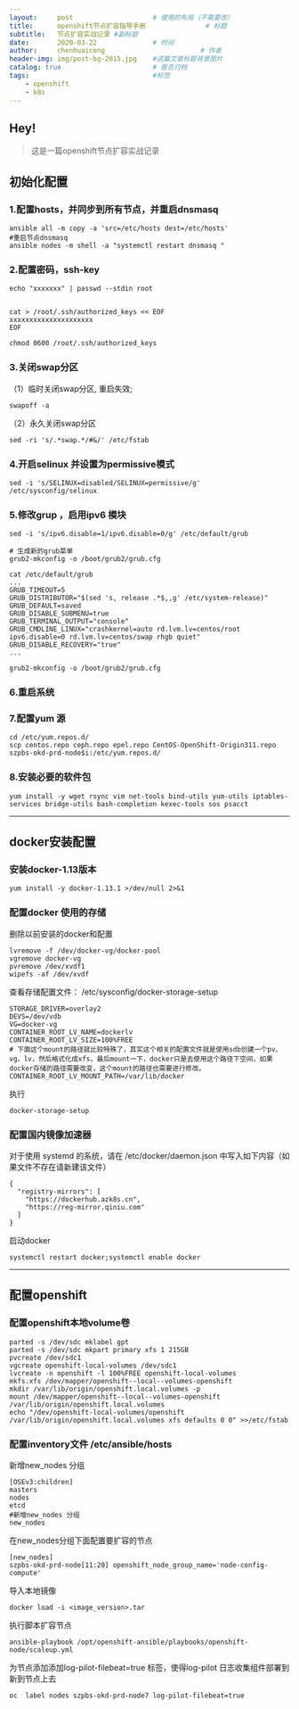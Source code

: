 ```yaml
---
layout:     post   				    # 使用的布局（不需要改）
title:      openshift节点扩容指导手册 				# 标题 
subtitle:   节点扩容实战记录 #副标题
date:       2020-03-22 				# 时间
author:     chenhuaicong 						# 作者
header-img: img/post-bg-2015.jpg 	#这篇文章标题背景图片
catalog: true 						# 是否归档
tags:								#标签
    - openshift
    - k8s
---
```


## Hey!	
> 这是一篇openshift节点扩容实战记录

## 初始化配置
### 1.配置hosts，并同步到所有节点，并重启dnsmasq
```
ansible all -m copy -a 'src=/etc/hosts dest=/etc/hosts'
#重启节点dnsmasq
ansible nodes -m shell -a "systemctl restart dnsmasq "
```


### 2.配置密码，ssh-key
```
echo "xxxxxxx" | passwd --stdin root 


cat > /root/.ssh/authorized_keys << EOF
xxxxxxxxxxxxxxxxxxxxx
EOF

chmod 0600 /root/.ssh/authorized_keys
```

### 3.关闭swap分区
（1）临时关闭swap分区, 重启失效; 
```
swapoff -a
```
（2）永久关闭swap分区
```
sed -ri 's/.*swap.*/#&/' /etc/fstab
```

### 4.开启selinux 并设置为permissive模式
```
sed -i 's/SELINUX=disabled/SELINUX=permissive/g' /etc/sysconfig/selinux
```


### 5.修改grup ，启用ipv6 模块

```
sed -i 's/ipv6.disable=1/ipv6.disable=0/g' /etc/default/grub

# 生成新的grub菜单
grub2-mkconfig -o /boot/grub2/grub.cfg
```

```
cat /etc/default/grub
...
GRUB_TIMEOUT=5
GRUB_DISTRIBUTOR="$(sed 's, release .*$,,g' /etc/system-release)"
GRUB_DEFAULT=saved
GRUB_DISABLE_SUBMENU=true
GRUB_TERMINAL_OUTPUT="console"
GRUB_CMDLINE_LINUX="crashkernel=auto rd.lvm.lv=centos/root ipv6.disable=0 rd.lvm.lv=centos/swap rhgb quiet"
GRUB_DISABLE_RECOVERY="true"
...

grub2-mkconfig -o /boot/grub2/grub.cfg
```

### 6.重启系统

### 7.配置yum 源
```
cd /etc/yum.repos.d/
scp centos.repo ceph.repo epel.repo CentOS-OpenShift-Origin311.repo szpbs-okd-prd-node$i:/etc/yum.repos.d/
```
### 8.安装必要的软件包
```
yum install -y wget rsync vim net-tools bind-utils yum-utils iptables-services bridge-utils bash-completion kexec-tools sos psacct
```

---
## docker安装配置
### 安装docker-1.13版本
```
yum install -y docker-1.13.1 >/dev/null 2>&1
```


### 配置docker 使用的存储
删除以前安装的docker和配置
```
lvremove -f /dev/docker-vg/docker-pool
vgremove docker-vg
pvremove /dev/xvdf1
wipefs -af /dev/xvdf
```

查看存储配置文件： /etc/sysconfig/docker-storage-setup
```
STORAGE_DRIVER=overlay2
DEVS=/dev/vdb
VG=docker-vg
CONTAINER_ROOT_LV_NAME=dockerlv
CONTAINER_ROOT_LV_SIZE=100%FREE
# 下面这个mount的路径就比较特殊了，其实这个相关的配置文件就是使用sdb创建一个pv、vg、lv，然后格式化成xfs，最后mount一下，docker只是去使用这个路径下空间，如果docker存储的路径需要改变，这个mount的路径也需要进行修改。
CONTAINER_ROOT_LV_MOUNT_PATH=/var/lib/docker
```

执行
```
docker-storage-setup   
```
### 配置国内镜像加速器
对于使用 systemd 的系统，请在 /etc/docker/daemon.json 中写入如下内容（如果文件不存在请新建该文件）
```
{
  "registry-mirrors": [
    "https://dockerhub.azk8s.cn",
    "https://reg-mirror.qiniu.com"
  ]
}
```
启动docker
```
systemctl restart docker;systemctl enable docker
```
---
## 配置openshift
### 配置openshift本地volume卷
```
parted -s /dev/sdc mklabel gpt
parted -s /dev/sdc mkpart primary xfs 1 215GB
pvcreate /dev/sdc1
vgcreate openshift-local-volumes /dev/sdc1
lvcreate -n openshift -l 100%FREE openshift-local-volumes
mkfs.xfs /dev/mapper/openshift--local--volumes-openshift
mkdir /var/lib/origin/openshift.local.volumes -p
mount /dev/mapper/openshift--local--volumes-openshift /var/lib/origin/openshift.local.volumes
echo "/dev/openshift-local-volumes/openshift /var/lib/origin/openshift.local.volumes xfs defaults 0 0" >>/etc/fstab
```

### 配置inventory文件 /etc/ansible/hosts
新增new_nodes 分组
```
[OSEv3:children]
masters
nodes
etcd
#新增new_nodes 分组
new_nodes
```
在new_nodes分组下面配置要扩容的节点
```
[new_nodes]
szpbs-okd-prd-node[11:20] openshift_node_group_name='node-config-compute'
```

导入本地镜像

```
docker load -i <image_version>.tar
```

执行脚本扩容节点
```
ansible-playbook /opt/openshift-ansible/playbooks/openshift-node/scaleup.yml
```

为节点添加添加log-pilot-filebeat=true 标签，使得log-pilot 日志收集组件部署到新到节点上去
```
oc  label nodes szpbs-okd-prd-node7 log-pilot-filebeat=true
```